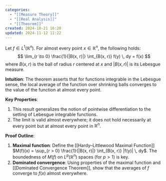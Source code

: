 ```yaml
---
categories:
  - "[[Measure Theory]]"
  - "[[Real Analysis]]"
  - "[[Theorem]]"
created: 2024-10-21 16:20
updated: 2024-11-12 11:22
---
```

Let $f \in L^1(\mathbb{R}^n)$. For almost every point $x \in \mathbb{R}^n$, the following holds:
  $$
  \lim_{r \to 0} \frac{1}{|B(x, r)|} \int_{B(x, r)} f(y) \, dy = f(x)
  $$
where $B(x, r)$ is the ball of radius $r$ centered at $x$ and $|B(x, r)|$ is its Lebesgue measure.

**Intuition**: The theorem asserts that for functions integrable in the Lebesgue sense, the local average of the function over shrinking balls converges to the value of the function at almost every point.

**Key Properties**:
  1. This result generalizes the notion of pointwise differentiation to the setting of Lebesgue integrable functions.
  2. The limit is valid almost everywhere; it does not hold necessarily at every point but at almost every point in $\mathbb{R}^n$.
  
**Proof Outline**:
  1. **Maximal function**: Define the [[Hardy–Littlewood Maximal Function]] $M(f)(x) = \sup_{r > 0} \frac{1}{|B(x, r)|} \int_{B(x, r)} |f(y)| \, dy$. The boundedness of $M(f)$ on $L^p(\mathbb{R}^n)$ spaces (for $p > 1$) is key.
  2. **Dominated convergence**: Using properties of the maximal function and [[Dominated Convergence Theorem]], show that the averages of $f$ converge to $f(x)$ almost everywhere.
